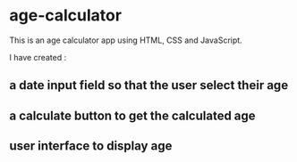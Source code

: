 # age-calculator 

This is an age calculator app using HTML, CSS and JavaScript.

I have created :
## a date input field so that the user select their age
## a calculate button to get the calculated age
## user interface to display age

